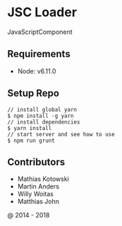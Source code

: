 # JSC Loader
JavaScriptComponent

## Requirements
* Node: v6.11.0

## Setup Repo
```cli
// install global yarn
$ npm install -g yarn
// install dependencies
$ yarn install
// start server and see how to use
$ npm run grunt
```

## Contributors
* Mathias Kotowski
* Martin Anders
* Willy Woitas
* Matthias John


@ 2014 - 2018